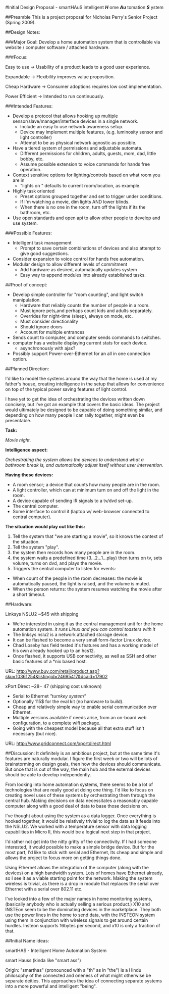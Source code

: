 #Initial Design Proposal - smartHAuS
intelligent **_H_** ome **_Au_** tomation **_S_** ystem


##Preamble
This is a project proposal for Nicholas Perry's Senior Project (Spring 2009).


##Design Notes: 


###Major Goal:
Develop a home automation system that is controllable via website / computer software / attached hardware. 


###Focus: 

Easy to use -> Usability of a product leads to a good user experience.

Expandable -> Flexibility improves value proposition.

Cheap Hardware -> Consumer adoptions requires low cost implementation.

Power Efficient -> Intended to run continuously.


###Intended Features: 

 * Develop a protocol that allows hooking up multiple sensor/slave/manager/interface devices in a single network. 
    - Include an easy to use network awareness setup. 
    - Device may implement multiple features, (e.g. luminosity sensor and light controller) 
    - Attempt to be as physical network agnostic as possible. 
 * Have a tiered system of permissions and adjustable automata. 
    - Different permissions for children, adults, guests, mom, dad, little bobby, etc. 
    - Assume possible extension to voice commands for hands free operation. 
 * Context sensitive options for lighting/controls based on what room you are in 
    - "lights on <room>" defaults to current room/location, as example. 
 * Highly task oriented 
    - Preset options grouped together and set to trigger under conditions. 
    - If I'm watching a movie, dim lights AND lower blinds. 
    - When there is no one in the room, turn off the lights if its the bathroom, etc. 
 * Use open standards and open api to allow other people to develop and use system. 


###Possible Features: 

 * Intelligent task management 
    - Prompt to save certain combinations of devices and also attempt to give good suggestions. 
 * Consider expansion to voice control for hands free automation. 
 * Modular design to allow different levels of commitment 
    - Add hardware as desired, automatically updates system 
    - Easy way to append modules into already established tasks. 


##Proof of concept: 

 * Develop simple controller for "room counting", and light switch manipulation. 
    - Hardware that reliably counts the number of people in a room. 
    - Must ignore pets,and perhaps count kids and adults separately. 
    - Overrides for night-time (sleep), always on mode, etc. 
    - Must consider directionality 
    - Should ignore doors 
    - Account for multiple entrances 
 * Sends count to computer, and computer sends commands to switches. 
 * computer has a website displaying current stats for each device. 
    - asynchronously with ajax? 
 * Possibly support Power-over-Ethernet for an all in one connection option. 


##Planned Direction:

I'd like to model the systems around the way that the home is used at my father's house, creating intelligence in the setup that allows for convenience on top of the typical power saving features of light control.

I have yet to get the idea of orchestrating the devices written down concisely, but I've got an example that covers the basic ideas. The project would ultimately be designed to be capable of doing something similar, and depending on how many people I can rally together, might even be presentable.

**Task:**

*Movie night.*

**Intelligence aspect:**

*Orchestrating the system allows the devices to understand what a bathroom break is, and automatically adjust itself without user intervention.*

**Having these devices:**

 - A room sensor; a device that counts how many people are in the room.
 - A light controller, which can at minimum turn on and off the light in the room.
 - A device capable of sending IR signals to a tv/dvd set-up.
 - The central computer.
 - Some interface to control it (laptop w/ web-browser connected to central computer).

**The situation would play out like this:**

 1. Tell the system that "we are starting a movie", so it knows the context of the situation.
 1. Tell the system "play".
 1. the system then records how many people are in the room.
 1. the system waits a predefined time (3...2...1...play) then turns on tv, sets volume, turns on dvd, and plays the movie.
 1. Triggers the central computer to listen for events: 
- When count of the people in the room decreases: the movie is automatically paused, the light is raised, and the volume is muted.
- When the person returns: the system resumes watching the movie after a short timeout.


##Hardware: 

Linksys NSLU2 ~$45 with shipping 

 * We're interested in using it as the central management unit for the home automation system. 
   *it runs Linux and you can control toasters with it* 
 * The linksys nslu2 is a network attached storage device. 
 * It can be flashed to become a very small form-factor Linux device. 
 * Chad Loseby has field tested it's features and has a working model of his own already hooked up to an hcs12. 
 * Once flashed, it supports USB connectivity, as well as SSH and other basic features of a *nix based host. 

URL: http://www.buy.com/retail/product.asp?sku=10361254&listingid=24695417&dcaid=17902 
   
   
xPort Direct ~$28 - ~$47 (shipping cost unknown) 

 * Serial to Ethernet 
  *"turnkey system"* 
 * Optionally 115$ for the eval kit (no hardware to build). 
 * Cheap and relatively simple way to enable serial communication over Ethernet. 
 * Multiple versions available if needs arise, from an on-board web configuration, to a complete wifi package. 
 * Going with the cheapest model because all that extra stuff isn't necessary (but nice). 
 
URL:  http://www.gridconnect.com/xportdirect.html 

  
##Discussion:
It definitely is an ambitious project, but at the same time it's features are naturally modular. I figure the first week or two will be lots of brainstorming on design goals, then how the devices should communicate. But once that is out of the way, the main hub and the external devices should be able to develop independently. 

From looking into home automation systems, there seems to be a lot of technologies that are really good at doing one thing. I'd like to focus on creating novel uses of these systems by orchestrating them through the central hub. Making decisions on data necessitates a reasonably capable computer along with a good deal of data to base those decisions on. 

I've thought about using the system as a data logger. Once everything is hooked together, it would be relatively trivial to log the data as it feeds into the NSLU2. We worked with a temperature sensor with data logging capabilities in Micro II, this would be a logical next step in that project.

I'd rather not get into the nitty gritty of the connectivity. If I had someone interested, it would possible to make a simple bridge device. But for the most part, I'd like to stick with serial and Ethernet, Its cheap and simple and allows the project to focus more on getting things done.

Using Ethernet allows the integration of the computer (along with the devices) on a high bandwidth system. Lots of homes have Ethernet already, so I see it as a viable starting point for the network. Making the system wireless is trivial, as there is a drop in module that replaces the serial over Ethernet with a serial over 802.11 etc.

I've looked into a few of the major names in home monitoring systems, (basically anybody who is actually selling a serious product.)  X10 and INSTEon seem to be the dominating devices in the marketplace. They both use the power lines in the home to send data, with the INSTEON system using them in conjunction with wireless signals to get around certain hurdles. Insteon supports 16bytes per second, and x10 is only a fraction of that.

##Initial Name ideas:

smartHAS - Intelligent Home Automation System 

smart Hauss (kinda like "smart ass") 

Origin: "smarthas" (pronounced with a "th" as in "the") is a Hindu philosophy of the connected and oneness of what might otherwise be separate deities. This approaches the idea of connecting separate systems into a more powerful and intelligent "being".






   

